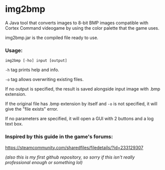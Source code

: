 # img2bmp
A Java tool that converts images to 8-bit BMP images compatible with Cortex Command videogame by using the color palette that the game uses.

img2bmp.jar is the compiled file ready to use.

### Usage:

`img2bmp [-ho] input [output]`

`-h` tag prints help and info.

`-o` tag allows overwriting existing files.

If no output is specified, the result is saved alongside input image with .bmp extension.

If the original file has .bmp extension by itself and `-o` is not specified, it will give the "file exists" error.


If no parameters are specified, it will open a GUI with 2 buttons and a log text box.

### Inspired by this guide in the game's forums:
https://steamcommunity.com/sharedfiles/filedetails/?id=233129307


_(also this is my first github repository, so sorry if this isn't really professional enough or something lol)_
